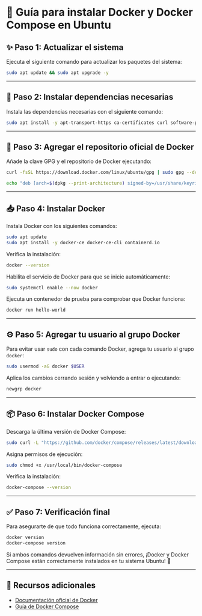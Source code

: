 # 🚀 Guía para instalar Docker y Docker Compose en Ubuntu

<!-- Carga el script para generar el índice dinámicamente -->

## <div id="toc"></div>

## ✨ Paso 1: Actualizar el sistema

Ejecuta el siguiente comando para actualizar los paquetes del sistema:

```bash
sudo apt update && sudo apt upgrade -y
```

---

## 🐳 Paso 2: Instalar dependencias necesarias

Instala las dependencias necesarias con el siguiente comando:

```bash
sudo apt install -y apt-transport-https ca-certificates curl software-properties-common
```

---

## 🔑 Paso 3: Agregar el repositorio oficial de Docker

Añade la clave GPG y el repositorio de Docker ejecutando:

```bash
curl -fsSL https://download.docker.com/linux/ubuntu/gpg | sudo gpg --dearmor -o /usr/share/keyrings/docker-archive-keyring.gpg

echo "deb [arch=$(dpkg --print-architecture) signed-by=/usr/share/keyrings/docker-archive-keyring.gpg] https://download.docker.com/linux/ubuntu $(lsb_release -cs) stable" | sudo tee /etc/apt/sources.list.d/docker.list > /dev/null
```

---

## 📥 Paso 4: Instalar Docker

Instala Docker con los siguientes comandos:

```bash
sudo apt update
sudo apt install -y docker-ce docker-ce-cli containerd.io
```

Verifica la instalación:

```bash
docker --version
```

Habilita el servicio de Docker para que se inicie automáticamente:

```bash
sudo systemctl enable --now docker
```

Ejecuta un contenedor de prueba para comprobar que Docker funciona:

```bash
docker run hello-world
```

---

## ⚙️ Paso 5: Agregar tu usuario al grupo Docker

Para evitar usar `sudo` con cada comando Docker, agrega tu usuario al grupo `docker`:

```bash
sudo usermod -aG docker $USER
```

Aplica los cambios cerrando sesión y volviendo a entrar o ejecutando:

```bash
newgrp docker
```

---

## 📦 Paso 6: Instalar Docker Compose

Descarga la última versión de Docker Compose:

```bash
sudo curl -L "https://github.com/docker/compose/releases/latest/download/docker-compose-$(uname -s)-$(uname -m)" -o /usr/local/bin/docker-compose
```

Asigna permisos de ejecución:

```bash
sudo chmod +x /usr/local/bin/docker-compose
```

Verifica la instalación:

```bash
docker-compose --version
```

---

## ✅ Paso 7: Verificación final

Para asegurarte de que todo funciona correctamente, ejecuta:

```bash
docker version
docker-compose version
```

Si ambos comandos devuelven información sin errores, ¡Docker y Docker Compose están correctamente instalados en tu sistema Ubuntu! 🎉

---

## 🔗 Recursos adicionales

- [Documentación oficial de Docker](https://docs.docker.com/get-docker/)
- [Guía de Docker Compose](https://docs.docker.com/compose/)
